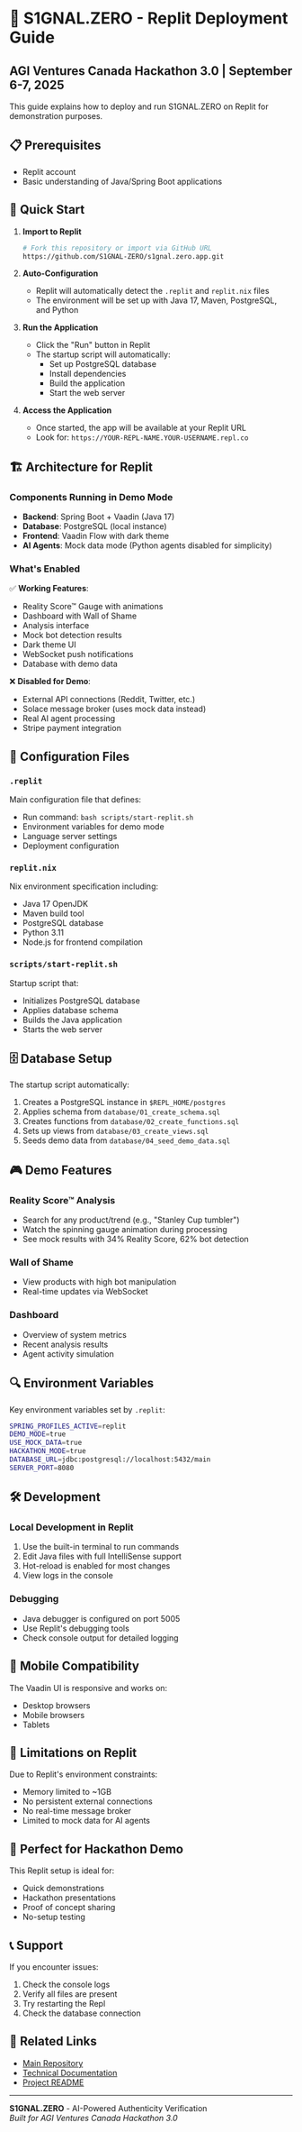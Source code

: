 # 🚀 S1GNAL.ZERO - Replit Deployment Guide

## AGI Ventures Canada Hackathon 3.0 | September 6-7, 2025

This guide explains how to deploy and run S1GNAL.ZERO on Replit for demonstration purposes.

## 📋 Prerequisites

- Replit account
- Basic understanding of Java/Spring Boot applications

## 🎯 Quick Start

1. **Import to Replit**
   ```bash
   # Fork this repository or import via GitHub URL
   https://github.com/S1GNAL-ZERO/s1gnal.zero.app.git
   ```

2. **Auto-Configuration**
   - Replit will automatically detect the `.replit` and `replit.nix` files
   - The environment will be set up with Java 17, Maven, PostgreSQL, and Python

3. **Run the Application**
   - Click the "Run" button in Replit
   - The startup script will automatically:
     - Set up PostgreSQL database
     - Install dependencies
     - Build the application
     - Start the web server

4. **Access the Application**
   - Once started, the app will be available at your Replit URL
   - Look for: `https://YOUR-REPL-NAME.YOUR-USERNAME.repl.co`

## 🏗️ Architecture for Replit

### Components Running in Demo Mode

- **Backend**: Spring Boot + Vaadin (Java 17)
- **Database**: PostgreSQL (local instance)
- **Frontend**: Vaadin Flow with dark theme
- **AI Agents**: Mock data mode (Python agents disabled for simplicity)

### What's Enabled

✅ **Working Features**:
- Reality Score™ Gauge with animations
- Dashboard with Wall of Shame
- Analysis interface
- Mock bot detection results
- Dark theme UI
- WebSocket push notifications
- Database with demo data

❌ **Disabled for Demo**:
- External API connections (Reddit, Twitter, etc.)
- Solace message broker (uses mock data instead)
- Real AI agent processing
- Stripe payment integration

## 🔧 Configuration Files

### `.replit`
Main configuration file that defines:
- Run command: `bash scripts/start-replit.sh`
- Environment variables for demo mode
- Language server settings
- Deployment configuration

### `replit.nix`
Nix environment specification including:
- Java 17 OpenJDK
- Maven build tool
- PostgreSQL database
- Python 3.11
- Node.js for frontend compilation

### `scripts/start-replit.sh`
Startup script that:
- Initializes PostgreSQL database
- Applies database schema
- Builds the Java application
- Starts the web server

## 🗄️ Database Setup

The startup script automatically:
1. Creates a PostgreSQL instance in `$REPL_HOME/postgres`
2. Applies schema from `database/01_create_schema.sql`
3. Creates functions from `database/02_create_functions.sql`
4. Sets up views from `database/03_create_views.sql`
5. Seeds demo data from `database/04_seed_demo_data.sql`

## 🎮 Demo Features

### Reality Score™ Analysis
- Search for any product/trend (e.g., "Stanley Cup tumbler")
- Watch the spinning gauge animation during processing
- See mock results with 34% Reality Score, 62% bot detection

### Wall of Shame
- View products with high bot manipulation
- Real-time updates via WebSocket

### Dashboard
- Overview of system metrics
- Recent analysis results
- Agent activity simulation

## 🔍 Environment Variables

Key environment variables set by `.replit`:

```bash
SPRING_PROFILES_ACTIVE=replit
DEMO_MODE=true
USE_MOCK_DATA=true
HACKATHON_MODE=true
DATABASE_URL=jdbc:postgresql://localhost:5432/main
SERVER_PORT=8080
```

## 🛠️ Development

### Local Development in Replit
1. Use the built-in terminal to run commands
2. Edit Java files with full IntelliSense support
3. Hot-reload is enabled for most changes
4. View logs in the console

### Debugging
- Java debugger is configured on port 5005
- Use Replit's debugging tools
- Check console output for detailed logging

## 📱 Mobile Compatibility

The Vaadin UI is responsive and works on:
- Desktop browsers
- Mobile browsers
- Tablets

## 🚨 Limitations on Replit

Due to Replit's environment constraints:
- Memory limited to ~1GB
- No persistent external connections
- No real-time message broker
- Limited to mock data for AI agents

## 🎯 Perfect for Hackathon Demo

This Replit setup is ideal for:
- Quick demonstrations
- Hackathon presentations
- Proof of concept sharing
- No-setup testing

## 📞 Support

If you encounter issues:
1. Check the console logs
2. Verify all files are present
3. Try restarting the Repl
4. Check the database connection

## 🔗 Related Links

- [Main Repository](https://github.com/S1GNAL-ZERO/s1gnal.zero.app)
- [Technical Documentation](DETAILED_DESIGN.md)
- [Project README](README.md)

---

**S1GNAL.ZERO** - AI-Powered Authenticity Verification  
*Built for AGI Ventures Canada Hackathon 3.0*
